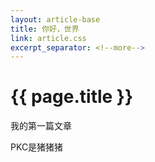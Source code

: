 ```yaml
---
layout: article-base
title: 你好，世界
link: article.css
excerpt_separator: <!--more-->
---
```

# {{ page.title }}
我的第一篇文章
<!--more-->
PKC是猪猪猪